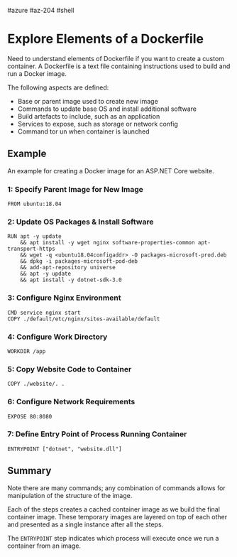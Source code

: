 #azure #az-204 #shell 

# Explore Elements of a Dockerfile
Need to understand elements of Dockerfile if you want to create a custom container.
A Dockerfile is a text file containing instructions used to build and run a Docker image.

The following aspects are defined:
- Base or parent image used to create new image
- Commands to update base OS and install additional software
- Build artefacts to include, such as an application
- Services to expose, such as storage or network config
- Command tor un when container is launched

## Example
An example for creating a Docker image for an ASP.NET Core website.

### 1: Specify Parent Image for New Image
```shell
FROM ubuntu:18.04
```

### 2: Update OS Packages & Install Software
```shell
RUN apt -y update 
	&& apt install -y wget nginx software-properties-common apt-transport-https
	&& wget -q <ubuntu18.04configaddr> -O packages-microsoft-prod.deb
	&& dpkg -i packages-microsoft-pod-deb
	&& add-apt-repository universe
	&& apt -y update
	&& apt install -y dotnet-sdk-3.0
```

### 3: Configure Nginx Environment
```shell
CMD service nginx start
COPY ./default/etc/nginx/sites-available/default
```

### 4: Configure Work Directory
```shell
WORKDIR /app
```

### 5: Copy Website Code to Container
```shell
COPY ./website/. .
```

### 6: Configure Network Requirements
```shell
EXPOSE 80:8080
```

### 7: Define Entry Point of Process Running Container
```shell
ENTRYPOINT ["dotnet", "website.dll"]
```

## Summary
Note there are many commands; any combination of commands allows for manipulation of the structure of the image.

Each of the steps creates a cached container image as we build the final container image.
These temporary images are layered on top of each other and presented as a single instance after all the steps.

The `ENTRYPOINT` step indicates which process will execute once we run a container from an image.